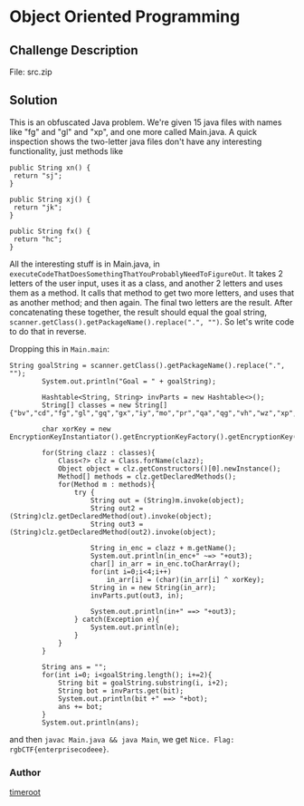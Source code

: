 # Object Oriented Programming
## Challenge Description
File: src.zip

## Solution
This is an obfuscated Java problem. We're given 15 java files with names like "fg" and "gl" and "xp", and one more called Main.java. A quick inspection shows the two-letter java files don't have any interesting functionality, just methods like

```
public String xn() { 
 return "sj";
}

public String xj() { 
 return "jk";
}

public String fx() { 
 return "hc";
}
```

All the interesting stuff is in Main.java, in `executeCodeThatDoesSomethingThatYouProbablyNeedToFigureOut`. It takes 2 letters of the user input, uses it as a class, and another 2 letters and uses them as a method. It calls that method to get two more letters, and uses that as another method; and then again. The final two letters are the result. After concatenating these together, the result should equal the goal string, `scanner.getClass().getPackageName().replace(".", "")`. So let's write code to do that in reverse.

Dropping this in `Main.main`:

```
String goalString = scanner.getClass().getPackageName().replace(".", "");
		System.out.println("Goal = " + goalString);
		
		Hashtable<String, String> invParts = new Hashtable<>();
		String[] classes = new String[]{"bv","cd","fg","gl","gq","gx","iy","mo","pr","qa","qg","vh","wz","xp","xq"};
		
		char xorKey = new EncryptionKeyInstantiator().getEncryptionKeyFactory().getEncryptionKey();
		
		for(String clazz : classes){
			Class<?> clz = Class.forName(clazz);
			Object object = clz.getConstructors()[0].newInstance();
			Method[] methods = clz.getDeclaredMethods();
			for(Method m : methods){
				try {
					String out = (String)m.invoke(object);
					String out2 = (String)clz.getDeclaredMethod(out).invoke(object);
					String out3 = (String)clz.getDeclaredMethod(out2).invoke(object);
					
					String in_enc = clazz + m.getName();
					System.out.println(in_enc+" ~=> "+out3);
					char[] in_arr = in_enc.toCharArray();
					for(int i=0;i<4;i++)
						in_arr[i] = (char)(in_arr[i] ^ xorKey);
					String in = new String(in_arr);
					invParts.put(out3, in);
					
					System.out.println(in+" ==> "+out3);
				} catch(Exception e){
					System.out.println(e);
				}
			}
		}
		
		String ans = "";
		for(int i=0; i<goalString.length(); i+=2){
			String bit = goalString.substring(i, i+2);
			String bot = invParts.get(bit);
			System.out.println(bit +" ==> "+bot);
			ans += bot;
		}
		System.out.println(ans);
```

and then `javac Main.java && java Main`, we get `Nice. Flag: rgbCTF{enterprisecodeee}`.

### Author
[timeroot](https://github.com/timeroot)